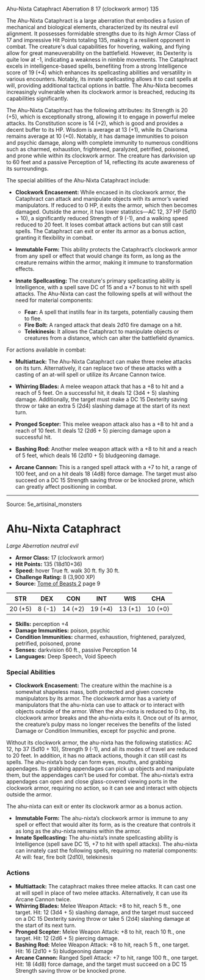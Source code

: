 <MonsterName/>Ahu-Nixta Cataphract</MonsterName>
<CreatureType/>Aberration</CreatureType>
<CR/>8</CR>
<AC/>17 (clockwork armor)</AC>
<HP/>135</HP>
<summary>The Ahu-Nixta Cataphract is a large aberration that embodies a fusion of mechanical and biological elements, characterized by its neutral evil alignment. It possesses formidable strengths due to its high Armor Class of 17 and impressive Hit Points totaling 135, making it a resilient opponent in combat. The creature's dual capabilities for hovering, walking, and flying allow for great maneuverability on the battlefield. However, its Dexterity is quite low at -1, indicating a weakness in nimble movements. The Cataphract excels in intelligence-based spells, benefiting from a strong Intelligence score of 19 (+4) which enhances its spellcasting abilities and versatility in various encounters. Notably, its innate spellcasting allows it to cast spells at will, providing additional tactical options in battle. The Ahu-Nixta becomes increasingly vulnerable when its clockwork armor is breached, reducing its capabilities significantly.</summary>

<detail>

The Ahu-Nixta Cataphract has the following attributes: its Strength is 20 (+5), which is exceptionally strong, allowing it to engage in powerful melee attacks. Its Constitution score is 14 (+2), which is good and provides a decent buffer to its HP. Wisdom is average at 13 (+1), while its Charisma remains average at 10 (+0). Notably, it has damage immunities to poison and psychic damage, along with complete immunity to numerous conditions such as charmed, exhaustion, frightened, paralyzed, petrified, poisoned, and prone while within its clockwork armor. The creature has darkvision up to 60 feet and a passive Perception of 14, reflecting its acute awareness of its surroundings.

The special abilities of the Ahu-Nixta Cataphract include:

- **Clockwork Encasement:** While encased in its clockwork armor, the Cataphract can attack and manipulate objects with its armor’s varied manipulators. If reduced to 0 HP, it exits the armor, which then becomes damaged. Outside the armor, it has lower statistics—AC 12, 37 HP (5d10 + 10), a significantly reduced Strength of 9 (-1), and a walking speed reduced to 20 feet. It loses combat attack actions but can still cast spells. The Cataphract can exit or enter its armor as a bonus action, granting it flexibility in combat.

- **Immutable Form:** This ability protects the Cataphract’s clockwork armor from any spell or effect that would change its form, as long as the creature remains within the armor, making it immune to transformation effects.

- **Innate Spellcasting:** The creature's primary spellcasting ability is Intelligence, with a spell save DC of 15 and a +7 bonus to hit with spell attacks. The Ahu-Nixta can cast the following spells at will without the need for material components: 
   - **Fear:** A spell that instills fear in its targets, potentially causing them to flee.
   - **Fire Bolt:** A ranged attack that deals 2d10 fire damage on a hit.
   - **Telekinesis:** It allows the Cataphract to manipulate objects or creatures from a distance, which can alter the battlefield dynamics.

For actions available in combat:

- **Multiattack:** The Ahu-Nixta Cataphract can make three melee attacks on its turn. Alternatively, it can replace two of these attacks with a casting of an at-will spell or utilize its Arcane Cannon twice.

- **Whirring Blades:** A melee weapon attack that has a +8 to hit and a reach of 5 feet. On a successful hit, it deals 12 (3d4 + 5) slashing damage. Additionally, the target must make a DC 15 Dexterity saving throw or take an extra 5 (2d4) slashing damage at the start of its next turn.

- **Pronged Scepter:** This melee weapon attack also has a +8 to hit and a reach of 10 feet. It deals 12 (2d6 + 5) piercing damage upon a successful hit.

- **Bashing Rod:** Another melee weapon attack with a +8 to hit and a reach of 5 feet, which deals 16 (2d10 + 5) bludgeoning damage.

- **Arcane Cannon:** This is a ranged spell attack with a +7 to hit, a range of 100 feet, and on a hit deals 18 (4d8) force damage. The target must also succeed on a DC 15 Strength saving throw or be knocked prone, which can greatly affect positioning in combat.</detail>



---

Source: 5e_artisinal_monsters

# Ahu-Nixta Cataphract

*Large* *Aberration* *neutral evil*

- **Armor Class:** 17 (clockwork armor)
- **Hit Points:** 135 (18d10+36)
- **Speed:** hover True ft. walk 30 ft. fly 30 ft.
- **Challenge Rating:** 8 (3,900 XP)
- **Source:** [Tome of Beasts 2](https://koboldpress.com/kpstore/product/tome-of-beasts-2-for-5th-edition) page 9

| STR | DEX | CON | INT | WIS | CHA |
| --- | --- | --- | --- | --- | --- |
| 20 (+5) | 8 (-1) | 14 (+2) | 19 (+4) | 13 (+1) | 10 (+0) |

- **Skills:** perception +4
- **Damage Immunities:** poison, psychic
- **Condition Immunities:** charmed, exhaustion, frightened, paralyzed, petrified, poisoned, prone
- **Senses:** darkvision 60 ft., passive Perception 14
- **Languages:** Deep Speech, Void Speech

### Special Abilities

- **Clockwork Encasement:** The creature within the machine is a somewhat shapeless mass, both protected and given concrete manipulators by its armor. The clockwork armor has a variety of manipulators that the ahu-nixta can use to attack or to interact with objects outside of the armor. When the ahu-nixta is reduced to 0 hp, its clockwork armor breaks and the ahu-nixta exits it. Once out of its armor, the creature’s pulpy mass no longer receives the benefits of the listed Damage or Condition Immunities, except for psychic and prone.

Without its clockwork armor, the ahu-nixta has the following statistics: AC 12, hp 37 (5d10 + 10), Strength 9 (-1), and all its modes of travel are reduced to 20 feet. In addition, it has no attack actions, though it can still cast its spells. The ahu-nixta’s body can form eyes, mouths, and grabbing appendages. Its grabbing appendages can pick up objects and manipulate them, but the appendages can’t be used for combat. The ahu-nixta’s extra appendages can open and close glass-covered viewing ports in the clockwork armor, requiring no action, so it can see and interact with objects outside the armor. 

The ahu-nixta can exit or enter its clockwork armor as a bonus action.
- **Immutable Form:** The ahu-nixta’s clockwork armor is immune to any spell or effect that would alter its form, as is the creature that controls it as long as the ahu-nixta remains within the armor.
- **Innate Spellcasting:** The ahu-nixta’s innate spellcasting ability is Intelligence (spell save DC 15, +7 to hit with spell attacks). The ahu-nixta can innately cast the following spells, requiring no material components:
At will: fear, fire bolt (2d10), telekinesis

### Actions

- **Multiattack:** The cataphract makes three melee attacks. It can cast one at will spell in place of two melee attacks. Alternatively, it can use its Arcane Cannon twice.
- **Whirring Blades:** Melee Weapon Attack: +8 to hit, reach 5 ft., one target. Hit: 12 (3d4 + 5) slashing damage, and the target must succeed on a DC 15 Dexterity saving throw or take 5 (2d4) slashing damage at the start of its next turn.
- **Pronged Scepter:** Melee Weapon Attack: +8 to hit, reach 10 ft., one target. Hit: 12 (2d6 + 5) piercing damage.
- **Bashing Rod:** Melee Weapon Attack: +8 to hit, reach 5 ft., one target. Hit: 16 (2d10 + 5) bludgeoning damage
- **Arcane Cannon:** Ranged Spell Attack: +7 to hit, range 100 ft., one target. Hit: 18 (4d8) force damage, and the target must succeed on a DC 15 Strength saving throw or be knocked prone.




